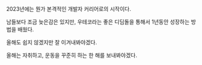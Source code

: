 2023년에는 뭔가 본격적인 개발자 커리어로의 시작이다.

남들보다 조금 늦은감은 있지만, 우테코라는 좋은 디딤돌을 통해서 1년동안 성장하는 방법을 배웠다.

올해도 쉽지 않겠지만 잘 이겨내봐야겠다.

올해는 자취하고, 운동을 꾸준히 하는 한 해를 보내봐야겠다.